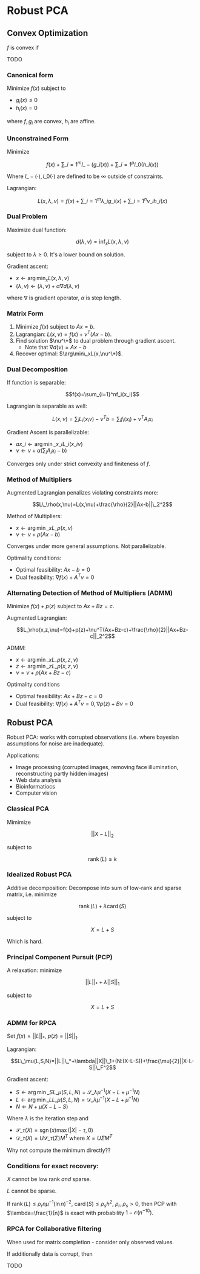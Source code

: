 Robust PCA
===

Convex Optimization
---

$f$ is convex if

TODO

### Canonical form

Minimize $f(x)$ subject to

* $g_i(x)\leq0$
* $h_i(x)=0$

where $f,g_i$ are convex, $h_i$ are affine.

### Unconstrained Form

Minimize

$$f(x)+\sum\_{i=1}^mI\_-(g\_i(x))+\sum\_{i=1}^pI\_0(h\_i(x))$$

Where $I\_-(\cdot),I\_0(\cdot)$ are defined to be $\infty$ outside of constraints.

Lagrangian:

$$L(x,\lambda,\nu)=f(x)+\sum\_{i=1}^m\lambda\_ig\_i(x)+\sum\_{i=1}^n\nu\_ih\_i(x)$$

### Dual Problem

Maximize dual function:

$$d(\lambda,\nu)=\inf_xL(x,\lambda,\nu)$$

subject to $\lambda\geq0$. It's a lower bound on solution.

Gradient ascent:

* $x\leftarrow\arg\min_xL(x,\lambda,\nu)$
* $(\lambda,\nu)\leftarrow(\lambda,\nu)+\alpha\nabla d(\lambda,\nu)$

where $\nabla$ is gradient operator, $\alpha$ is step length.

### Matrix Form

1. Minimize $f(x)$ subject to $Ax=b$.
2. Lagrangian: $L(x,\nu)=f(x)+\nu^T(Ax-b)$.
3. Find solution $\nu^\*$ to dual problem through gradient ascent.
	* Note that $\nabla d(\nu)=Ax-b$
4. Recover optimal: $\arg\min\_xL(x,\nu^\*)$.

### Dual Decomposition

If function is separable:

$$f(x)=\sum_{i=1}^nf_i(x_i)$$

Lagrangian is separable as well:

$$L(x,\nu)=\sum_i L_i(x_i\nu)-\nu^Tb=\sum_if_i(x_i)+\nu^TA_ix_i$$

Gradient Ascent is parallelizable:

* $ax\_i\leftarrow\arg\min\_{x\_i}L\_i(x\_i\nu)$
* $\nu\leftarrow\nu+\alpha(\sum_i A_ix_i-b)$

Converges only under strict convexity and finiteness of $f$.

### Method of Multipliers

Augmented Lagrangian penalizes violating constraints more:

$$L\_\rho(x,\nu)=L(x,\nu)+\frac{\rho}{2}||Ax-b||\_2^2$$

Method of Multipliers:

* $x\leftarrow\arg\min\_x L\_\rho(x,\nu)$
* $\nu\leftarrow\nu+\rho(Ax-b)$

Converges under more general assumptions. Not parallelizable.

Optimality conditions:

* Optimal feasibility: $Ax-b=0$
* Dual feasibility: $\nabla f(x)+A^T\nu=0$

### Alternating Detection of Method of Multipliers (ADMM)

Minimize $f(x)+p(z)$ subject to $Ax+Bz=c$.

Augmented Lagrangian:

$$L_\rho(x,z,\nu)=f(x)+p(z)+\nu^T(Ax+Bz-c)+\frac{\rho}{2}||Ax+Bz-c||_2^2$$

ADMM:

* $x\leftarrow\arg\min\_x L\_\rho(x,z,\nu)$
* $z\leftarrow\arg\min\_z L\_\rho(x,z,\nu)$
* $\nu=\nu+\rho(Ax+Bz-c)$

Optimality conditions

* Optimal feasibility: $Ax+Bz-c=0$
* Dual feasibility: $\nabla f(x)+A^T\nu=0,\nabla p(z)+B\nu=0$

Robust PCA
---

Robust PCA: works with corrupted observations (i.e. where bayesian assumptions for noise are inadequate).

Applications:

* Image processing (corrupted images, removing face illumination, reconstructing partly hidden images)
* Web data analysis
* Bioinformatiocs
* Computer vision
### Classical PCA

Mimimize

$$||X-L||_2$$

subject to

$$\operatorname{rank}(L)\leq k$$

### Idealized Robust PCA

Additive decomposition: Decompose into sum of low-rank and sparse matrix, i.e. minimize

$$\operatorname{rank}(L)+\lambda \operatorname{card}(S)$$

subject to

$$X = L + S$$

Which is hard.

### Principal Component Pursuit (PCP)

A relaxation: minimize

$$||L||_*+\lambda||S||_1$$

subject to 

$$X=L+S$$

### ADMM for RPCA

Set $f(x)=||L||_*$, $p(z)=||S||_1$.

Lagrangian:

$$L\_\mu(L,S,N)=||L||\_*+\lambda||X||\_1+(N:(X-L-S))+\frac{\mu}{2}||X-L-S||\_F^2$$

Gradient ascent:

* $S\leftarrow\arg\min\_S L\_\mu(S,L,N)=\mathcal{S}\_{\lambda\mu^{-1}}(X-L+\mu^{-1}N)$
* $L\leftarrow\arg\min\_L L\_\mu(S,L,N)=\mathcal{D}\_{\lambda\mu^{-1}}(X-L+\mu^{-1}N)$
* $N\leftarrow N+\mu(X-L-S)$

Where $\lambda$ is the iteration step and

* $\mathcal{S}\_\tau(X)=\operatorname{sgn}(x)\max(|X|-\tau,0)$
* $\mathcal{D}\_\tau(X)=U\mathcal{S}\_\tau(\Sigma)M^T$ where $X=U\Sigma M^T$

Why not compute the minimum directly??

### Conditions for exact recovery:

$X$ cannot be low rank *and* sparse.

$L$ cannot be sparse.

If $\operatorname{rank}(L)\leq\rho_rn\mu^{-1}(\ln n)^{-2}$, $\operatorname{card}(S)\leq\rho_sh^2$, $\rho_r,\rho_s>0$, then PCP with $\lambda=\frac{1}{n}$ is exact with probability $1-\mathcal{O}(n^{-10})$.

### RPCA for Collaborative filtering

When used for matrix completion - consider only observed values.

If additionally data is corrupt, then

TODO

